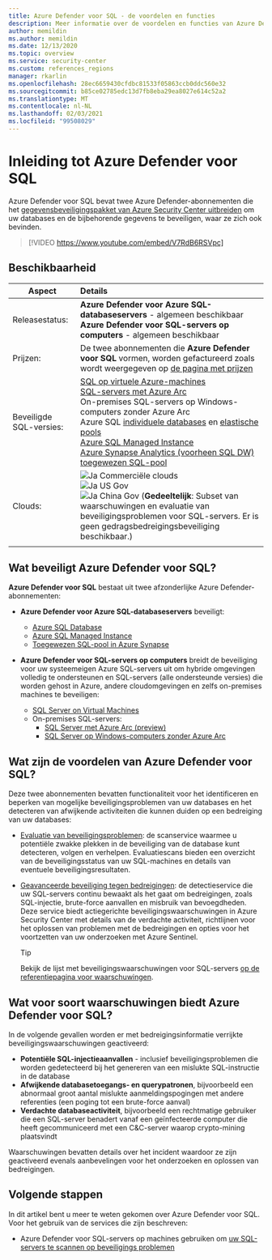 ```yaml
---
title: Azure Defender voor SQL - de voordelen en functies
description: Meer informatie over de voordelen en functies van Azure Defender voor SQL.
author: memildin
ms.author: memildin
ms.date: 12/13/2020
ms.topic: overview
ms.service: security-center
ms.custom: references_regions
manager: rkarlin
ms.openlocfilehash: 28ec6659430cfdbc81533f05863ccb0ddc560e32
ms.sourcegitcommit: b85ce02785edc13d7fb8eba29ea8027e614c52a2
ms.translationtype: MT
ms.contentlocale: nl-NL
ms.lasthandoff: 02/03/2021
ms.locfileid: "99508029"
---
```

# <a name="introduction-to-azure-defender-for-sql"></a>Inleiding tot Azure Defender voor SQL

Azure Defender voor SQL bevat twee Azure Defender-abonnementen die het [gegevensbeveiligingspakket van Azure Security Center uitbreiden](../azure-sql/database/azure-defender-for-sql.md) om uw databases en de bijbehorende gegevens te beveiligen, waar ze zich ook bevinden. 

> [!VIDEO https://www.youtube.com/embed/V7RdB6RSVpc]

## <a name="availability"></a>Beschikbaarheid

|Aspect|Details|
|----|:----|
|Releasestatus:|**Azure Defender voor Azure SQL-databaseservers** - algemeen beschikbaar<br>**Azure Defender voor SQL-servers op computers** - algemeen beschikbaar |
|Prijzen:|De twee abonnementen die **Azure Defender voor SQL** vormen, worden gefactureerd zoals wordt weergegeven op [de pagina met prijzen](security-center-pricing.md)|
|Beveiligde SQL-versies:|[SQL op virtuele Azure-machines](../azure-sql/virtual-machines/windows/sql-server-on-azure-vm-iaas-what-is-overview.md)<br>[SQL-servers met Azure Arc](/sql/sql-server/azure-arc/overview)<br>On-premises SQL-servers op Windows-computers zonder Azure Arc<br>Azure SQL [individuele databases](../azure-sql/database/single-database-overview.md) en [elastische pools](../azure-sql/database/elastic-pool-overview.md)<br>[Azure SQL Managed Instance](../azure-sql/managed-instance/sql-managed-instance-paas-overview.md)<br>[Azure Synapse Analytics (voorheen SQL DW) toegewezen SQL-pool](../synapse-analytics/sql-data-warehouse/sql-data-warehouse-overview-what-is.md)|
|Clouds:|![Ja](./media/icons/yes-icon.png) Commerciële clouds<br>![Ja](./media/icons/yes-icon.png) US Gov<br>![Ja](./media/icons/yes-icon.png) China Gov (**Gedeeltelijk**: Subset van waarschuwingen en evaluatie van beveiligingsproblemen voor SQL-servers. Er is geen gedragsbedreigingsbeveiliging beschikbaar.)|
|||

## <a name="what-does-azure-defender-for-sql-protect"></a>Wat beveiligt Azure Defender voor SQL?

**Azure Defender voor SQL** bestaat uit twee afzonderlijke Azure Defender-abonnementen:

- **Azure Defender voor Azure SQL-databaseservers** beveiligt:
    - [Azure SQL Database](../azure-sql/database/sql-database-paas-overview.md)
    - [Azure SQL Managed Instance](../azure-sql/managed-instance/sql-managed-instance-paas-overview.md)
    - [Toegewezen SQL-pool in Azure Synapse](../synapse-analytics/sql-data-warehouse/sql-data-warehouse-overview-what-is.md)

- **Azure Defender voor SQL-servers op computers** breidt de beveiliging voor uw systeemeigen Azure SQL-servers uit om hybride omgevingen volledig te ondersteunen en SQL-servers (alle ondersteunde versies) die worden gehost in Azure, andere cloudomgevingen en zelfs on-premises machines te beveiligen:
    - [SQL Server on Virtual Machines](https://azure.microsoft.com/services/virtual-machines/sql-server/)
    - On-premises SQL-servers:
        - [SQL Server met Azure Arc (preview)](/sql/sql-server/azure-arc/overview)
        - [SQL Server op Windows-computers zonder Azure Arc](../azure-monitor/platform/agent-windows.md)


## <a name="what-are-the-benefits-of-azure-defender-for-sql"></a>Wat zijn de voordelen van Azure Defender voor SQL?

Deze twee abonnementen bevatten functionaliteit voor het identificeren en beperken van mogelijke beveiligingsproblemen van uw databases en het detecteren van afwijkende activiteiten die kunnen duiden op een bedreiging van uw databases:

- [Evaluatie van beveiligingsproblemen](../azure-sql/database/sql-vulnerability-assessment.md): de scanservice waarmee u potentiële zwakke plekken in de beveiliging van de database kunt detecteren, volgen en verhelpen. Evaluatiescans bieden een overzicht van de beveiligingsstatus van uw SQL-machines en details van eventuele beveiligingsresultaten.

- [Geavanceerde beveiliging tegen bedreigingen](../azure-sql/database/threat-detection-overview.md): de detectieservice die uw SQL-servers continu bewaakt als het gaat om bedreigingen, zoals SQL-injectie, brute-force aanvallen en misbruik van bevoegdheden. Deze service biedt actiegerichte beveiligingswaarschuwingen in Azure Security Center met details van de verdachte activiteit, richtlijnen voor het oplossen van problemen met de bedreigingen en opties voor het voortzetten van uw onderzoeken met Azure Sentinel. 
    > [!TIP]
    > Bekijk de lijst met beveiligingswaarschuwingen voor SQL-servers [op de referentiepagina voor waarschuwingen](alerts-reference.md#alerts-sql-db-and-warehouse).


## <a name="what-kind-of-alerts-does-azure-defender-for-sql-provide"></a>Wat voor soort waarschuwingen biedt Azure Defender voor SQL?

In de volgende gevallen worden er met bedreigingsinformatie verrijkte beveiligingswaarschuwingen geactiveerd:

- **Potentiële SQL-injectieaanvallen** - inclusief beveiligingsproblemen die worden gedetecteerd bij het genereren van een mislukte SQL-instructie in de database
- **Afwijkende databasetoegangs- en querypatronen**, bijvoorbeeld een abnormaal groot aantal mislukte aanmeldingspogingen met andere referenties (een poging tot een brute-force aanval)
- **Verdachte databaseactiviteit**, bijvoorbeeld een rechtmatige gebruiker die een SQL-server benadert vanaf een geïnfecteerde computer die heeft gecommuniceerd met een C&C-server waarop crypto-mining plaatsvindt

Waarschuwingen bevatten details over het incident waardoor ze zijn geactiveerd evenals aanbevelingen voor het onderzoeken en oplossen van bedreigingen.



## <a name="next-steps"></a>Volgende stappen

In dit artikel bent u meer te weten gekomen over Azure Defender voor SQL. Voor het gebruik van de services die zijn beschreven:

- Azure Defender voor SQL-servers op machines gebruiken om [uw SQL-servers te scannen op beveiligings problemen](defender-for-sql-usage.md)